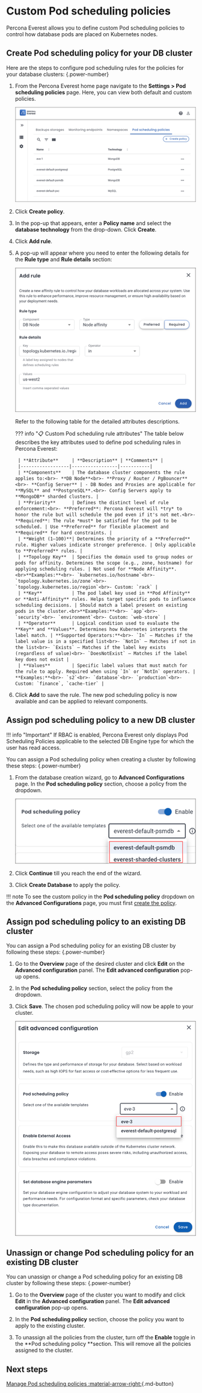 # Custom Pod scheduling policies

Percona Everest allows you to define custom Pod scheduling policies to control how database pods are placed on Kubernetes nodes.

## Create Pod scheduling policy for your DB cluster

Here are the steps to configure pod scheduling rules for the policies for your database clusters:
{.power-number}

1. From the Percona Everest home page navigate to the <i class="uil uil-cog"></i> **Settings > Pod scheduling policies** page. Here, you can view both default and custom policies.


    ![!image](../images/pod_scheduling_policies.png)


2. Click **Create policy**.

3. In the pop-up that appears, enter a **Policy name** and select the **database technology** from the drop-down. Click **Create**.


4. Click **Add rule**.

5. A pop-up will appear where you need to enter the following details for the **Rule type** and **Rule details** section:

    ![!image](../images/affinity_add_rules.png)

    Refer to the following table for the detailed attributes descriptions.

    ??? info "📋 Custom Pod scheduling rule attributes"
        The table below describes the key attributes used to define pod scheduling rules in Percona Everest:


        | **Attribute**     | **Description** | **Comments** |
        |------------------|-----------------|-----------|
        | **Components**    | The database cluster components the rule applies to:<br>- **DB Node**<br>- **Proxy / Router / PgBouncer**<br>- **Config Server** | - DB Nodes and Proxies are applicable for **MySQL** and **PostgreSQL**.<br>- Config Servers apply to **MongoDB** sharded clusters. |
        | **Priority**      | Defines the distinct level of rule enforcement:<br>- **Preferred**: Percona Everest will *try* to honor the rule but will schedule the pod even if it's not met.<br>- **Required**: The rule *must* be satisfied for the pod to be scheduled. | Use **Preferred** for flexible placement and **Required** for hard constraints. |
        | **Weight (1–100)**| Determines the priority of a **Preferred** rule. Higher values indicate stronger preference. | Only applicable to **Preferred** rules. |
        | **Topology Key**  | Specifies the domain used to group nodes or pods for affinity. Determines the scope (e.g., zone, hostname) for applying scheduling rules. | Not used for **Node Affinity**.<br>**Examples:**<br>- `kubernetes.io/hostname`<br>- `topology.kubernetes.io/zone`<br>- `topology.kubernetes.io/region`<br>- Custom: `rack` |
        | **Key**           | The pod label key used in **Pod Affinity** or **Anti-Affinity** rules. Helps target specific pods to influence scheduling decisions. | Should match a label present on existing pods in the cluster.<br>**Examples:**<br>- `app`<br>- `security`<br>- `environment`<br>- Custom: `web-store` |
        | **Operator**      | Logical condition used to evaluate the **Key** and **Values**. Determines how Kubernetes interprets the label match. | **Supported Operators:**<br>- `In` – Matches if the label value is in a specified list<br>- `NotIn` – Matches if not in the list<br>- `Exists` – Matches if the label key exists (regardless of value)<br>- `DoesNotExist` – Matches if the label key does not exist |
        | **Values**        | Specific label values that must match for the rule to apply. Required when using `In` or `NotIn` operators. | **Examples:**<br>- `s2`<br>- `database`<br>- `production`<br>- Custom: `finance`, `cache-tier` |

6. Click **Add** to save the rule. The new pod scheduling policy is now available and can be applied to relevant components.


## Assign pod scheduling policy to a new DB cluster

!!! info "Important"
    If RBAC is enabled, Percona Everest only displays Pod Scheduling Policies applicable to the selected DB Engine type for which the user has read access.

You can assign a Pod scheduling policy when creating a cluster by following these steps:
{.power-number}

1. From the database creation wizard, go to **Advanced Configurations** page. In the **Pod scheduling policy**
section, choose a policy from the dropdown.

    ![!image](../images/assign_policy.png)


2. Click **Continue** till you reach the end of the wizard.

3. Click **Create Database** to apply the policy.

!!! note
    To see the custom policy in the **Pod scheduling policy** dropdown on the **Advanced Configurations** page, you must first [create the policy](#create-pod-scheduling-policy-for-your-cluster).

## Assign pod scheduling policy to an existing DB cluster

You can assign a Pod scheduling policy for an existing DB cluster by following these steps:
{.power-number}

1. Go to the **Overview** page of the desired cluster and click **Edit** on the **Advanced configuration** panel. The **Edit advanced configuration** pop-up opens.

2. In the **Pod scheduling policy** section, select the policy from the dropdown.

3. Click **Save**. The chosen pod scheduling policy will now be apple to your cluster.


    ![!image](../images/assign_policy_existing_cluster.png)  


## Unassign or change Pod scheduling policy for an existing DB cluster

You can unassign or change a Pod scheduling policy for an existing DB cluster by following these steps:
{.power-number}

1. Go to the **Overview** page of the cluster you want to modify and click **Edit** in the **Advanced configuration** panel. The **Edit advanced configuration** pop-up opens.

2. In the **Pod scheduling policy** section, choose the policy you want to apply to the existing cluster.

3. To unassign all the policies from the cluster, turn off the **Enable** toggle in the **Pod scheduling policy **section. This will remove all the policies assigned to the cluster.



## Next steps

[Manage Pod scheduling policies :material-arrow-right:](manage_pod_scheduling_policies.md){.md-button}






















 











